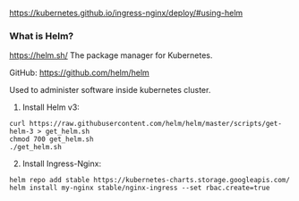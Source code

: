 https://kubernetes.github.io/ingress-nginx/deploy/#using-helm

### What is Helm?
https://helm.sh/
The package manager for Kubernetes.

GitHub: https://github.com/helm/helm

Used to administer software inside kubernetes cluster.

1. Install Helm v3:
```
curl https://raw.githubusercontent.com/helm/helm/master/scripts/get-helm-3 > get_helm.sh
chmod 700 get_helm.sh
./get_helm.sh
```
2. Install Ingress-Nginx:
```
helm repo add stable https://kubernetes-charts.storage.googleapis.com/
helm install my-nginx stable/nginx-ingress --set rbac.create=true
```
